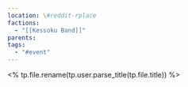 ```yaml
---
location: \#reddit-rplace
factions:
  - "[[Kessoku Band]]"
parents: 
tags:
  - "#event"
---
```

<% tp.file.rename(tp.user.parse_title(tp.file.title)) %>
